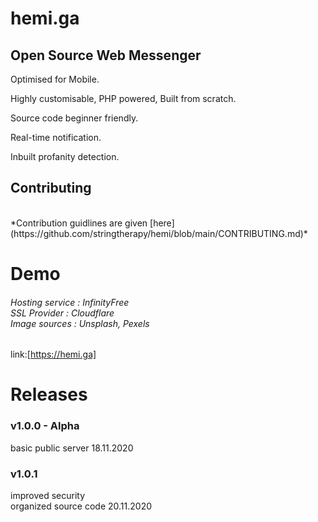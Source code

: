# hemi.ga 

<h2>Open Source Web Messenger</h2> 

Optimised for Mobile.

Highly customisable, PHP powered, Built from scratch. 

Source code beginner friendly. 

Real-time notification.

Inbuilt profanity detection.

<h2>Contributing</h2> <br>
*Contribution guidlines are given [here](https://github.com/stringtherapy/hemi/blob/main/CONTRIBUTING.md)* <br>

# Demo
<h6>
<i>
 Hosting service : InfinityFree <br>
 SSL Provider    : Cloudflare <br>
 Image sources   : Unsplash, Pexels </i>
</h6>

link:[https://hemi.ga]
</br>

# Releases 
<h3>v1.0.0 - Alpha</h3> 
basic public server
18.11.2020<br>

<h3>v1.0.1</h3>
improved security<br> 
organized source code
20.11.2020
